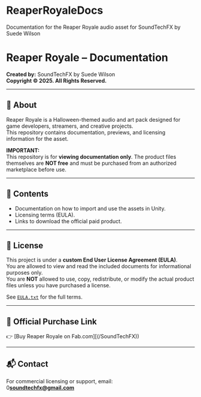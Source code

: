 # ReaperRoyaleDocs
Documentation for the Reaper Royale audio asset for SoundTechFX by Suede Wilson
# Reaper Royale – Documentation

**Created by:** SoundTechFX by Suede Wilson  
**Copyright © 2025. All Rights Reserved.**

---

## 📖 About
Reaper Royale is a Halloween-themed audio and art pack designed for game developers, streamers, and creative projects.  
This repository contains documentation, previews, and licensing information for the asset.

**IMPORTANT:**  
This repository is for **viewing documentation only**. The product files themselves are **NOT free** and must be purchased from an authorized marketplace before use.

---

## 📂 Contents
- Documentation on how to import and use the assets in Unity.
- Licensing terms (EULA).
- Links to download the official paid product.

---

## 📜 License
This project is under a **custom End User License Agreement (EULA)**.  
You are allowed to view and read the included documents for informational purposes only.  
You are **NOT** allowed to use, copy, redistribute, or modify the actual product files unless you have purchased a license.

See [`EULA.txt`](./EULA.txt) for the full terms.

---

## 🔗 Official Purchase Link
👉 [Buy Reaper Royale on Fab.com][(/SoundTechFX))

---

## 📬 Contact
For commercial licensing or support, email:  
0**soundtechfx@gmail.com**
